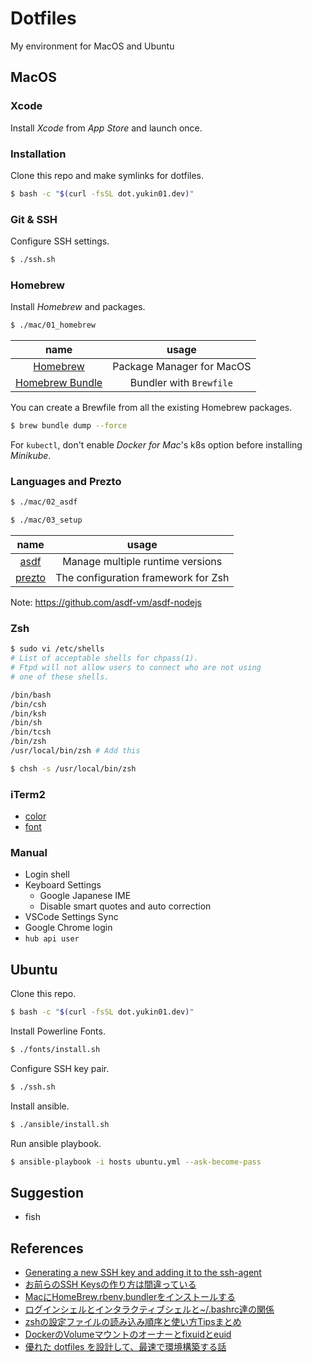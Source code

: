 # Dotfiles
My environment for MacOS and Ubuntu

## MacOS

### Xcode

Install *Xcode* from *App Store* and launch once.


### Installation

Clone this repo and make symlinks for dotfiles.

```bash
$ bash -c "$(curl -fsSL dot.yukin01.dev)"
```


### Git & SSH

Configure SSH settings.

```bash
$ ./ssh.sh
```


### Homebrew

Install *Homebrew* and packages.

```bash
$ ./mac/01_homebrew
```

|                              name                              |           usage           |
|:--------------------------------------------------------------:|:-------------------------:|
|                  [Homebrew](https://brew.sh)                   | Package Manager for MacOS |
| [Homebrew Bundle](https://github.com/Homebrew/homebrew-bundle) |  Bundler with `Brewfile`  |

You can create a Brewfile from all the existing Homebrew packages.

```bash
$ brew bundle dump --force
```

For `kubectl`, don't enable *Docker for Mac*'s k8s option before installing *Minikube*.


### Languages and Prezto

```bash
$ ./mac/02_asdf
```

```bash
$ ./mac/03_setup
```

|                       name                        |                usage                |
|:-------------------------------------------------:|:-----------------------------------:|
|      [asdf](https://github.com/asdf-vm/asdf)      |  Manage multiple runtime versions   |
| [prezto](https://github.com/sorin-ionescu/prezto) | The configuration framework for Zsh |

Note: https://github.com/asdf-vm/asdf-nodejs


### Zsh

```bash
$ sudo vi /etc/shells
# List of acceptable shells for chpass(1).
# Ftpd will not allow users to connect who are not using
# one of these shells.

/bin/bash
/bin/csh
/bin/ksh
/bin/sh
/bin/tcsh
/bin/zsh
/usr/local/bin/zsh # Add this

$ chsh -s /usr/local/bin/zsh
```


### iTerm2

- [color](https://github.com/wesbos/Cobalt2-iterm)
- [font](https://github.com/powerline/fonts)


### Manual

- Login shell
- Keyboard Settings
  - Google Japanese IME
  - Disable smart quotes and auto correction
- VSCode Settings Sync
- Google Chrome login
- `hub api user`

## Ubuntu

Clone this repo.

```bash
$ bash -c "$(curl -fsSL dot.yukin01.dev)"
```

Install Powerline Fonts.

```bash
$ ./fonts/install.sh
```

Configure SSH key pair.

```bash
$ ./ssh.sh
```

Install ansible.

```bash
$ ./ansible/install.sh
```

Run ansible playbook.

```bash
$ ansible-playbook -i hosts ubuntu.yml --ask-become-pass
```


## Suggestion

- fish


## References

- [Generating a new SSH key and adding it to the ssh-agent](https://help.github.com/en/github/authenticating-to-github/generating-a-new-ssh-key-and-adding-it-to-the-ssh-agent)
- [お前らのSSH Keysの作り方は間違っている](https://qiita.com/suthio/items/2760e4cff0e185fe2db9)
- [MacにHomeBrew,rbenv,bundlerをインストールする](https://qiita.com/shinkuFencer/items/3679cfd966f6a61ccd1b)
- [ログインシェルとインタラクティブシェルと~/.bashrc達の関係](https://qiita.com/incep/items/7e5760de0c2c748296aa)
- [zshの設定ファイルの読み込み順序と使い方Tipsまとめ](https://qiita.com/muran001/items/7b104d33f5ea3f75353f)
- [DockerのVolumeマウントのオーナーとfixuidとeuid](https://bufferings.hatenablog.com/entry/2018/08/26/015035)
- [優れた dotfiles を設計して、最速で環境構築する話](https://qiita.com/b4b4r07/items/24872cdcbec964ce2178)
